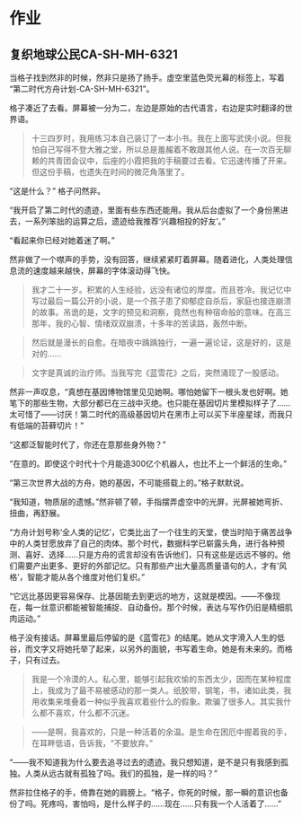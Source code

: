 # 作业

## 复织地球公民CA-SH-MH-6321



当格子找到然非的时候，然非只是扬了扬手。虚空里蓝色荧光幕的标签上，写着  “第二时代方舟计划-CA-SH-MH-6321”。



格子凑近了去看。屏幕被一分为二，左边是原始的古代语言，右边是实时翻译的世界语。



> 十三四岁时，我用练习本自己装订了一本小书。我在上面写武侠小说。但我怕自己写得不登大雅之堂，所以总是羞赧着不敢跟其他人说。在一次百无聊赖的共青团会议中，后座的小霞把我的手稿要过去看。它迅速传播了开来。但这份手稿，也遗失在时间的微茫角落里了。





“这是什么？” 格子问然非。  

“我开启了第二时代的遗迹，里面有些东西还能用。我从后台虚拟了一个身份黑进去，一系列笨拙的运算之后，遗迹给我推荐‘兴趣相投的好友’。”





“看起来你已经对她着迷了啊。”

然非做了一个噤声的手势，没有回答，继续紧紧盯着屏幕。随着进化，人类处理信息流的速度越来越快，屏幕的字体滚动得飞快。





> 我才二十一岁。积累的人生经验，远没有诸位的厚度。而且苍冷。我记忆中写过最后一篇公开的小说，是一个孩子患了抑郁症自杀后，家庭也接连崩溃的故事。吊诡的是，文字的预见和洞察，竟然也有种宿命般的意味。在高三那年，我的心智、情绪双双崩溃，十多年的苦读路，轰然中断。  

> 然后就是漫长的自愈。在暗夜中踽踽独行，一遍一遍论证，这是好的，这是对的……  

>   文字是真诚的治疗师。当我写完《蓝雪花》之后，突然涌现了一股感动。    





然非一声叹息，“真想在基因博物馆里见见她啊。哪怕她留下一根头发也好啊。她笔下的那些生物，大部分都已在三战中灭绝。也只能在基因切片里模拟样子了……太可惜了——讨厌！第二时代的高级基因切片在黑市上可以买下半座星球，而我只有低端的苔藓切片！”



“这都泛智能时代了，你还在意那些身外物？”



“在意的。即使这个时代十个月能造300亿个机器人，也比不上一个鲜活的生命。”



“第三次世界大战的方舟，她的基因，不可能搭载上的。”格子默默说。



“我知道，物质层的遗憾。”然非顿了顿，手指摆弄虚空中的光屏，光屏被她弯折、扭曲，再舒展。



“方舟计划号称‘全人类的记忆’，它类比出了一个往生的天堂，使当时陷于痛苦战争中的人类甘愿放弃了自己的肉体。那个时代，数据科学已崭露头角，进行各种预测、喜好、选择……只是方舟的谎言却没有告诉他们，只有这些是远远不够的。他们需要产出更多、更好的外部记忆。只有那些产出大量高质量语句的人，才有‘风格’，智能才能从各个维度对他们复织。”



“它远比基因更容易保存、比基因能去到更远的地方，这就是模因。——不像现在，每一丝意识都能被智能捕捉、自动备份。那个时候，表达与写作仍旧是精细肌肉运动。”



格子没有接话。屏幕里最后停留的是《蓝雪花》的结尾。她从文字滑入人生的低谷，而文字又将她托举了起来，以另外的面貌，书写着生命。她是有未来的。而格子，只有过去。 




>   我是一个冷漠的人。私心里，能够引起我欢愉的东西太少，因而在某种程度上，我成为了最不易被感动的那一类人。纸胶带，钢笔，书，诸如此类，我用收集来堆叠着一种似乎我喜欢着些什么的假象。欺骗了很多人。其实我什么都不喜欢，什么都不沉迷。  





>    ——是啊，我喜欢的，只是一种活着的余温。是生命在困厄中握着我的手，在耳畔低语，告诉我，“不要放弃。”







“——我不知道我为什么要去追寻过去的遗迹。我只想知道，是不是只有我感到孤独。人类从远古就有孤独了吗。我们的孤独，是一样的吗？” 


然非拉住格子的手，倚靠在她的肩膀上。“格子，你死的时候，那一瞬的意识也备份了吗。死疼吗，害怕吗，是什么样子的……现在……只有我一个人活着了……” 